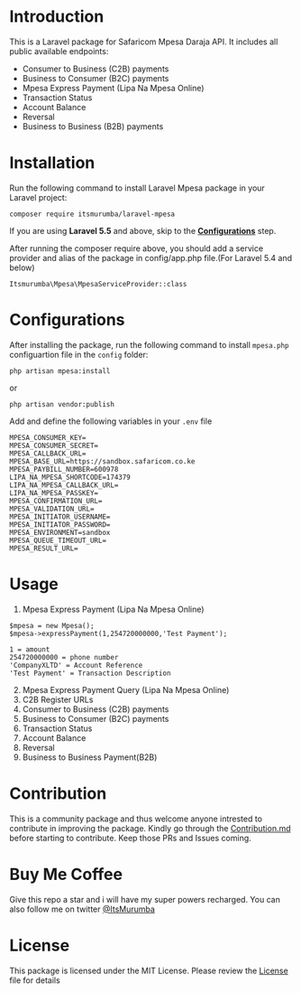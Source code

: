 # Introduction
This is a Laravel package for Safaricom Mpesa Daraja API. It includes all public available endpoints:

* Consumer to Business (C2B) payments
* Business to Consumer (B2C) payments
* Mpesa Express Payment (Lipa Na Mpesa Online)
* Transaction Status
* Account Balance
* Reversal
* Business to Business (B2B) payments

# Installation

Run the following command to install Laravel Mpesa package in your Laravel project:

````
composer require itsmurumba/laravel-mpesa
````

If you are using **Laravel 5.5** and above, skip to the [**Configurations**](https://github.com/ItsMurumba/laravel-mpesa#configurations) step.

After running the composer require above, you should add a service provider and alias of the package in config/app.php file.(For Laravel 5.4 and below)

````
Itsmurumba\Mpesa\MpesaServiceProvider::class
````

# Configurations

After installing the package, run the following command to install `mpesa.php` configuartion file in the `config` folder:

````
php artisan mpesa:install
````

or 
````
php artisan vendor:publish
````

Add and define the following variables in your `.env` file

````
MPESA_CONSUMER_KEY=
MPESA_CONSUMER_SECRET=
MPESA_CALLBACK_URL=
MPESA_BASE_URL=https://sandbox.safaricom.co.ke
MPESA_PAYBILL_NUMBER=600978
LIPA_NA_MPESA_SHORTCODE=174379
LIPA_NA_MPESA_CALLBACK_URL=
LIPA_NA_MPESA_PASSKEY=
MPESA_CONFIRMATION_URL=
MPESA_VALIDATION_URL=
MPESA_INITIATOR_USERNAME=
MPESA_INITIATOR_PASSWORD=
MPESA_ENVIRONMENT=sandbox
MPESA_QUEUE_TIMEOUT_URL=
MPESA_RESULT_URL=
````

# Usage
1. Mpesa Express Payment (Lipa Na Mpesa Online)
````
$mpesa = new Mpesa();
$mpesa->expressPayment(1,254720000000,'Test Payment');

1 = amount
254720000000 = phone number
'CompanyXLTD' = Account Reference
'Test Payment' = Transaction Description
````
2. Mpesa Express Payment Query (Lipa Na Mpesa Online)
3. C2B Register URLs
4. Consumer to Business (C2B) payments
5. Business to Consumer (B2C) payments
6. Transaction Status
7. Account Balance
8. Reversal
9. Business to Business Payment(B2B)


# Contribution
This is a community package and thus welcome anyone intrested to contribute in improving the package. Kindly go through the [Contribution.md](Contribution.md) before starting to contribute. Keep those PRs and Issues coming.

# Buy Me Coffee
Give this repo a star and i will have my super powers recharged. You can also follow me on twitter [@ItsMurumba](https://twitter.com/ItsMurumba)

# License
This package is licensed under the MIT License. Please review the [License](LICENSE.md) file for details









